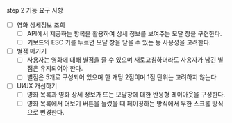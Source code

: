 step 2 기능 요구 사항

- [ ] 영화 상세정보 조회
  - [ ] API에서 제공하는 항목을 활용하여 상세 정보를 보여주는 모달 창을 구현한다.
  - [ ] 키보드의 ESC 키를 누르면 모달 창을 닫을 수 있는 등 사용성을 고려한다.
- [ ] 별점 매기기
  - [ ] 사용자는 영화에 대해 별점을 줄 수 있으며 새로고침하더라도 사용자가 남긴 별점은 유지되어야 한다.
  - [ ] 별점은 5개로 구성되어 있으며 한 개당 2점이며 1점 단위는 고려하지 않는다
- [ ] UI⁄UX 개선하기
  - [ ] 영화 목록과 영화 상세 정보가 뜨는 모달창에 대한 반응형 레이아웃을 구성한다.
  - [ ] 영화 목록에서 더보기 버튼을 눌렀을 때 페이징하는 방식에서 무한 스크롤 방식으로 변경한다.
